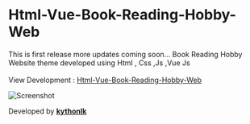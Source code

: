 # Html-Vue-Book-Reading-Hobby-Web

This is first release more updates coming soon...
Book Reading Hobby Website theme developed using Html , Css ,Js ,Vue Js
<br><br>
View Development : [Html-Vue-Book-Reading-Hobby-Web](https://home-5012713401.app-ionos.space/)



![Screenshot](https://github.com/Kythonlk/Html-Vue-Hobby-Web/blob/main/tailwind-update.png?raw=true)



Developed by [**kythonlk**](kythonlk.com)
